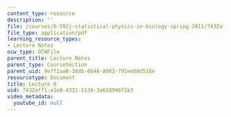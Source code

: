 ```yaml
---
content_type: resource
description: ''
file: /courses/8-592j-statistical-physics-in-biology-spring-2011/7432aff1a1e8433151343a618946f2e3_MIT8_592JS11_lec8.pdf
file_type: application/pdf
learning_resource_types:
- Lecture Notes
ocw_type: OCWFile
parent_title: Lecture Notes
parent_type: CourseSection
parent_uid: 9e7f1aa8-38db-6648-8063-791ee60d518e
resourcetype: Document
title: Lecture 8
uid: 7432aff1-a1e8-4331-5134-3a618946f2e3
video_metadata:
  youtube_id: null
---
```

